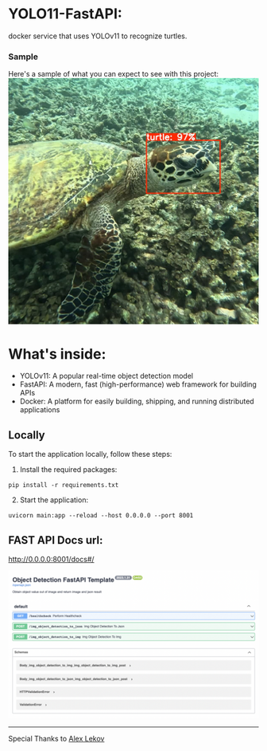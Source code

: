 # YOLO11-FastAPI:
docker service that uses YOLOv11 to recognize turtles.

### Sample
Here's a sample of what you can expect to see with this project:
<img width=600 src="./img.png" alt="">

# What's inside:
- YOLOv11: A popular real-time object detection model
- FastAPI: A modern, fast (high-performance) web framework for building APIs
- Docker: A platform for easily building, shipping, and running distributed applications

## Locally
To start the application locally, follow these steps:

1. Install the required packages:

```
pip install -r requirements.txt
```
2. Start the application:
```
uvicorn main:app --reload --host 0.0.0.0 --port 8001
```

## FAST API Docs url:
http://0.0.0.0:8001/docs#/

<img width=600 src="./tests/res/fastapi.png" alt="FAST API">    

---
Special Thanks to [Alex Lekov](https://github.com/Alex-Lekov/yolov8-fastapi)